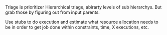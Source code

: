 Triage is prioritizer
Hierarchical triage, abirarty levels of sub hierarchys. But grab those by figuring out from input parents.

Use stubs to do execution and estimate what resource allocation needs to be in order to get job done within constraints, time, X executions, etc.
